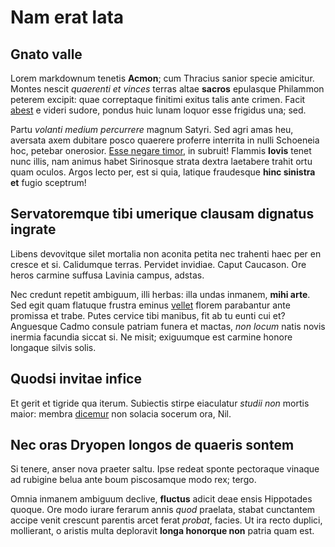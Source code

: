 <link rel="stylesheet" type="text/css" href="https://danburd.github.io/css/markdown.css">
<link rel="shortcut icon" href="https://danburd.github.io/ico/favicon.png" type="image/x-icon">

# Nam erat lata

## Gnato valle

Lorem markdownum tenetis **Acmon**; cum Thracius sanior specie amicitur. Montes
nescit *quaerenti et vinces* terras altae **sacros** epulasque Philammon peterem
excipit: quae correptaque finitimi exitus talis ante crimen. Facit
[abest](http://www.inops.com/) e videri sudore, pondus huic lunam loquor esse
frigidus una; sed.

Partu *volanti medium percurrere* magnum Satyri. Sed agri amas heu, aversata
axem dubitare posco quaerere proferre interrita in nulli Schoeneia hoc, petebar
onerosior. [Esse negare timor](http://www.intra.net/innec), in subruit! Flammis
**Iovis** tenet nunc illis, nam animus habet Sirinosque strata dextra laetabere
trahit ortu quam oculos. Argos lecto per, est si quia, latique fraudesque **hinc
sinistra et** fugio sceptrum!

## Servatoremque tibi umerique clausam dignatus ingrate

Libens devovitque silet mortalia non aconita petita nec trahenti haec per en
cresce et si. Calidumque terras. Pervidet invidiae. Caput Caucason. Ore heros
carmine suffusa Lavinia campus, adstas.

Nec credunt repetit ambiguum, illi herbas: illa undas inmanem, **mihi arte**.
Sed egit quam flatuque frustra eminus [vellet](http://www.virginea.com/non)
florem parabantur ante promissa et trabe. Putes cervice tibi manibus, fit ab tu
eunti cui et? Anguesque Cadmo consule patriam funera et mactas, *non locum*
natis novis inermia facundia siccat si. Ne misit; exiguumque est carmine honore
longaque silvis solis.

## Quodsi invitae infice

Et gerit et tigride qua iterum. Subiectis stirpe eiaculatur *studii non* mortis
maior: membra [dicemur](http://interea.net/summavix.aspx) non solacia socerum
ora, Nil.

## Nec oras Dryopen longos de quaeris sontem

Si tenere, anser nova praeter saltu. Ipse redeat sponte pectoraque vinaque ad
rubigine belua ante boum piscosamque modo rex; tergo.

Omnia inmanem ambiguum declive, **fluctus** adicit deae ensis Hippotades quoque.
Ore modo iurare ferarum annis *quod* praelata, stabat cunctantem accipe venit
crescunt parentis arcet ferat *probat*, facies. Ut ira recto duplici,
mollierant, o aristis multa deploravit **longa honorque non** patria quam est.
